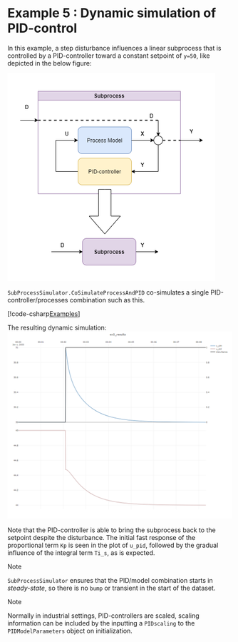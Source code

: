 # Example 5 : Dynamic simulation of PID-control

In this example, a step disturbance influences a linear subprocess that is controlled by a PID-controller toward a constant setpoint of ``y=50``, like depicted in the below figure:

![Example 5 result](images/fig_pidprocess.png)

``SubProcessSimulator.CoSimulateProcessAndPID`` co-simulates a single PID-controller/processes combination such as this.

[!code-csharp[Examples](../Examples/Examples.cs?name=ex_5)]

The resulting dynamic simulation:
![Example 5 result](images/ex5_results.png)

Note that the PID-controller is able to bring the subprocess back to the setpoint despite the disturbance. 
The initial fast response of the proportional term ``Kp`` is seen in the plot of ``u_pid``, followed by the gradual
influence of the integral term ``Ti_s``, as is expected.

> [!Note]
> ``SubProcessSimulator`` ensures that the PID/model combination starts in *steady-state*, so there is no ``bump`` or transient in the
> start of the dataset.

> [!Note]
> Normally in industrial settings, PID-controllers are scaled, scaling information can be included by the inputting a ``PIDscaling`` to the
> ``PIDModelParameters`` object on initialization.